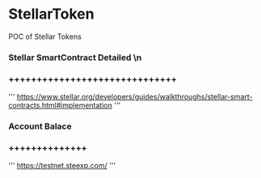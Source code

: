 # StellarToken
POC of Stellar Tokens


### Stellar SmartContract Detailed \n
### ++++++++++++++++++++++++++++++

'''
https://www.stellar.org/developers/guides/walkthroughs/stellar-smart-contracts.html#implementation
'''

### Account Balace
### ++++++++++++++

'''
https://testnet.steexp.com/
'''
